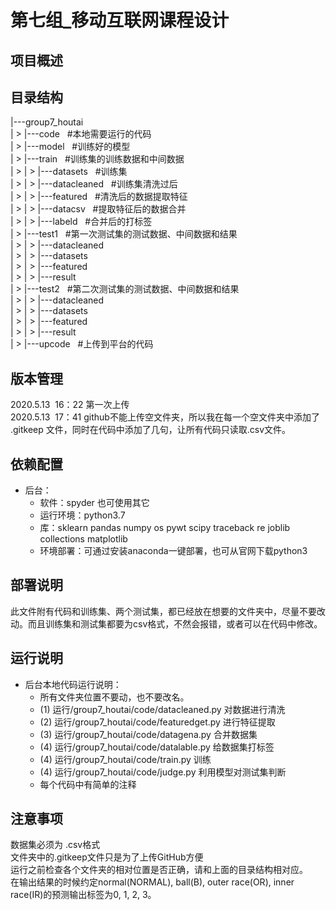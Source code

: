 第七组_移动互联网课程设计
===
## 项目概述
## 目录结构
|---group7_houtai<br>
| > |---code            &nbsp;         #本地需要运行的代码<br>
| > |---model           &nbsp;        #训练好的模型<br>
| > |---train	    	 &nbsp;  #训练集的训练数据和中间数据<br>
| > | > |---datasets    &nbsp;      #训练集<br>
| > | > |---datacleaned  &nbsp;  #训练集清洗过后<br>
| > | > |---featured      &nbsp;   #清洗后的数据提取特征<br>
| > | > |---datacsv       &nbsp;    #提取特征后的数据合并<br>
| > | > |---labeld       &nbsp;      #合并后的打标签<br>
| > |---test1	      &nbsp; #第一次测试集的测试数据、中间数据和结果<br>
| > | > |---datacleaned<br>
| > | > |---datasets<br>
| > | > |---featured<br>
| > | > |---result<br>
| > |---test2	     &nbsp;  #第二次测试集的测试数据、中间数据和结果<br>
| > | > |---datacleaned<br>
| > | > |---datasets<br>
| > | > |---featured<br>
| > | > |---result<br>
| > |---upcode	     &nbsp;  #上传到平台的代码<br>

## 版本管理<br>
2020.5.13 &nbsp;16：22  第一次上传<br>
2020.5.13 &nbsp;17：41  github不能上传空文件夹，所以我在每一个空文件夹中添加了 .gitkeep 文件，同时在代码中添加了几句，让所有代码只读取.csv文件。<br>
## 依赖配置<br>
* 后台：
	* 软件：spyder  也可使用其它<br>
	* 运行环境：python3.7<br>
	* 库：sklearn pandas numpy os pywt scipy traceback re joblib collections 		matplotlib<br>
	* 环境部署：可通过安装anaconda一键部署，也可从官网下载python3<br>

## 部署说明
此文件附有代码和训练集、两个测试集，都已经放在想要的文件夹中，尽量不要改动。而且训练集和测试集都要为csv格式，不然会报错，或者可以在代码中修改。
## 运行说明
* 后台本地代码运行说明：<br>
	* 所有文件夹位置不要动，也不要改名。<br>
	* (1)   运行/group7_houtai/code/datacleaned.py  对数据进行清洗<br>
	* (2)   运行/group7_houtai/code/featuredget.py  进行特征提取<br>
	* (3)   运行/group7_houtai/code/datagena.py  合并数据集<br>
	* (4)   运行/group7_houtai/code/datalable.py  给数据集打标签<br>
	* (4)   运行/group7_houtai/code/train.py         训练<br>
	* (4)   运行/group7_houtai/code/judge.py       利用模型对测试集判断
	* 每个代码中有简单的注释<br>
## 注意事项
数据集必须为 .csv格式
<br>文件夹中的.gitkeep文件只是为了上传GitHub方便
<br>运行之前检查各个文件夹的相对位置是否正确，请和上面的目录结构相对应。
<br>在输出结果的时候约定normal(NORMAL), ball(B), outer race(OR), inner race(IR)的预测输出标签为0, 1, 2, 3。